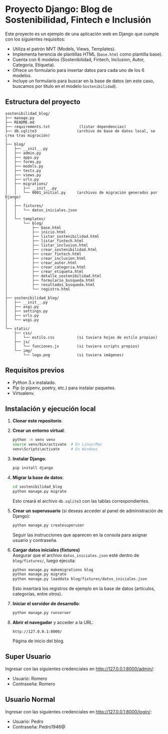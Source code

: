 # Proyecto Django: Blog de Sostenibilidad, Fintech e Inclusión

Este proyecto es un ejemplo de una aplicación web en Django que cumple con los siguientes requisitos:
- Utiliza el patrón MVT (Models, Views, Templates).
- Implementa herencia de plantillas HTML (`base.html` como plantilla base).
- Cuenta con 6 modelos (Sostenibilidad, Fintech, Inclusion, Autor, Categoría, Etiqueta).
- Ofrece un formulario para insertar datos para cada uno de los 6 modelos.
- Incluye un formulario para buscar en la base de datos (en este caso, buscamos por título en el modelo `Sostenibilidad`).

## Estructura del proyecto

```
sostenibilidad_blog/
├── manage.py
├── README.md
├── requirements.txt             (listar dependencias)
├── db.sqlite3                  (archivo de base de datos local, se crea tras migración)
│
├── blog/
│   ├── __init__.py
│   ├── admin.py
│   ├── apps.py
│   ├── forms.py
│   ├── models.py
│   ├── tests.py
│   ├── views.py
│   ├── urls.py
│   ├── migrations/
│   │   ├── __init__.py
│   │   └── 0001_initial.py     (archivos de migración generados por Django)
│   │
│   ├── fixtures/
│   │   └── datos_iniciales.json
│   │
│   └── templates/
│       └── blog/
│           ├── base.html
│           ├── inicio.html
│           ├── listar_sostenibilidad.html
│           ├── listar_fintech.html
│           ├── listar_inclusion.html
│           ├── crear_sostenibilidad.html
│           ├── crear_fintech.html
│           ├── crear_inclusion.html
│           ├── crear_autor.html
│           ├── crear_categoria.html
│           ├── crear_etiqueta.html
│           ├── detalle_sostenibilidad.html
│           ├── formulario_busqueda.html
│           ├── resultados_busqueda.html
│           └── registro.html
│
├── sostenibilidad_blog/
│   ├── __init__.py
│   ├── asgi.py
│   ├── settings.py
│   ├── urls.py
│   └── wsgi.py
│
└── static/
    ├── css/
    │   └── estilo.css          (si tuviera hojas de estilo propias)
    ├── js/
    │   └── funciones.js        (si tuviera scripts propios)
    └── img/
        └── logo.png            (si tuviera imágenes)
```

## Requisitos previos

- Python 3.x instalado.
- Pip (o pipenv, poetry, etc.) para instalar paquetes.
- Virtualenv.

## Instalación y ejecución local

1. **Clonar este repositorio**.

2. **Crear un entorno virtual**:
   ```bash
   python -m venv venv
   source venv/bin/activate  # En Linux/Mac
   venv\Scripts\activate     # En Windows
   ```

3. **Instalar Django**:
   ```bash
   pip install django
   ```

4. **Migrar la base de datos**:
   ```bash
   cd sostenibilidad_blog
   python manage.py migrate
   ```
   Esto creará el archivo `db.sqlite3` con las tablas correspondientes.

5. **Crear un superusuario** (si deseas acceder al panel de administración de Django):
   ```bash
   python manage.py createsuperuser
   ```
   Seguir las instrucciones que aparecen en la consola para asignar usuario y contraseña.

4. **Cargar datos iniciales (fixtures)**  
   Asegurar que el archivo `datos_iniciales.json` esté dentro de `blog/fixtures/`, luego ejecuta:
   ```bash
   python manage.py makemigrations blog
   python manage.py migrate
   python manage.py loaddata blog/fixtures/datos_iniciales.json
   ```
   Esto insertará los registros de ejemplo en la base de datos (artículos, categorías, entre otros).

6. **Iniciar el servidor de desarrollo**:
   ```bash
   python manage.py runserver
   ```

7. **Abrir el navegador** y acceder a la URL:
   ```
   http://127.0.0.1:8000/
   ```
   Página de inicio del blog.

## Super Usuario 

Ingresar con las siguientes credenciales en http://127.0.0.1:8000/admin/:
- Usuario: Romero
- Contraseña: Romero

## Usuario Normal 

Ingresar con las siguientes credenciales en http://127.0.0.1:8000/login/:
- Usuario: Pedro
- Contraseña: Pedro1946@
